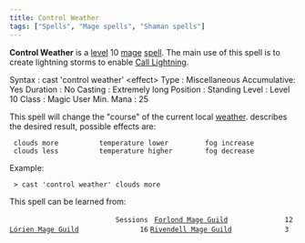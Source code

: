 ```yaml
---
title: Control Weather
tags: ["Spells", "Mage spells", "Shaman spells"]
---
```

**Control Weather** is a [level](level "wikilink") 10
[mage](mage "wikilink") [spell](spell "wikilink"). The main use of this
spell is to create lightning storms to enable [Call
Lightning](Call_Lightning "wikilink").

Syntax : cast 'control weather' \<effect\> Type : Miscellaneous
Accumulative: Yes Duration : No Casting : Extremely long Position :
Standing Level : Level 10 Class : Magic User Min. Mana : 25

This spell will change the "course" of the current local
[weather](weather "wikilink"). <effect> describes the desired result,
possible effects are:

` clouds more          temperature lower         fog increase`
` clouds less          temperature higher        fog decrease`

Example:

` > cast 'control weather' clouds more`

This spell can be learned from:

`                          Sessions `
[`Forlond Mage Guild`](Forlond_Mage_Guild "wikilink")`              12`
[`Lórien Mage Guild`](Lórien_Mage_Guild "wikilink")`               16`
[`Rivendell Mage Guild`](Rivendell_Mage_Guild "wikilink")`             3`
  